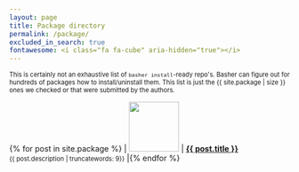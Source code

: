 ```yaml
---
layout: page 
title: Package directory 
permalink: /package/ 
excluded_in_search: true
fontawesome: <i class="fa fa-cube" aria-hidden="true"></i>
---
```


<span style="font-size: .8em">This is certainly not an exhaustive list of `basher install`-ready repo's. Basher can figure out for hundreds of packages how to install/uninstall them. This list is just the {{ site.package | size }} ones we checked or that were submitted by the authors.</span>

{% for post in site.package  %}
| <img width="90" src="https://img.shields.io/github/stars/{{ post.title }}"/> | <a href="{{ post.url | prepend: site.baseurl }}"> <strong>{{ post.title }}</strong></a><br><span style="font-size: .8em">{{ post.description | truncatewords: 9}}</span> |{% endfor %}
